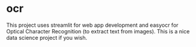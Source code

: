 # ocr
This project uses streamlit for web app development and easyocr for Optical Character Recognition (to extract text from images).  This is a nice data science project if you wish.
